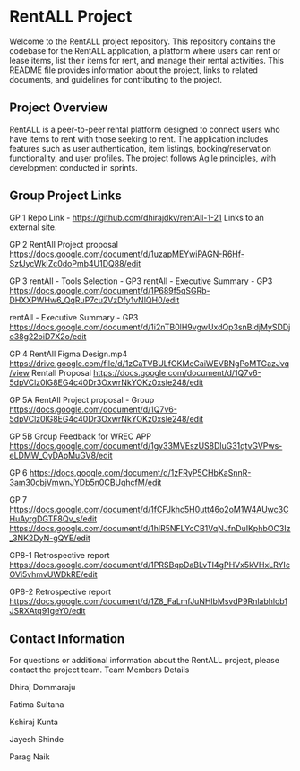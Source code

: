 # RentALL Project
Welcome to the RentALL project repository. This repository contains the codebase for the RentALL application, a platform where users can rent or lease items, list their items for rent, and manage their rental activities. This README file provides information about the project, links to related documents, and guidelines for contributing to the project.

## Project Overview
RentALL is a peer-to-peer rental platform designed to connect users who have items to rent with those seeking to rent. The application includes features such as user authentication, item listings, booking/reservation functionality, and user profiles. The project follows Agile principles, with development conducted in sprints.

## Group Project Links 
GP 1
Repo Link - https://github.com/dhirajdkv/rentAll-1-21
Links to an external site.

GP 2
RentAll Project proposal
https://docs.google.com/document/d/1uzapMEYwiPAGN-R6Hf-SzfJycWkIZc0doPmb4U1DQ88/edit

GP 3
rentAll - Tools Selection - GP3 rentAll - Executive Summary - GP3
https://docs.google.com/document/d/1P689f5qSGRb-DHXXPWHw6_QqRuP7cu2VzDfy1vNlQH0/edit

rentAll - Executive Summary - GP3
https://docs.google.com/document/d/1i2nTB0lH9vgwUxdQp3snBldjMySDDjo38g22oiD7X2o/edit

GP 4
RentAll Figma Design.mp4
https://drive.google.com/file/d/1zCaTVBULfOKMeCaiWEVBNgPoMTGazJvq/view
Rentall Proposal
https://docs.google.com/document/d/1Q7v6-5dpVClz0lG8EG4c40Dr3OxwrNkYOKz0xsIe248/edit

GP 5A
RentAll Project proposal - Group
https://docs.google.com/document/d/1Q7v6-5dpVClz0lG8EG4c40Dr3OxwrNkYOKz0xsIe248/edit

GP 5B
Group Feedback for WREC APP
https://docs.google.com/document/d/1gv33MVEszUS8DluG31qtvGVPws-eLDMW_OyDApMuGV8/edit

GP 6
https://docs.google.com/document/d/1zFRyP5CHbKaSnnR-3am30cbjVmwnJYDb5n0CBUqhcfM/edit

GP 7
https://docs.google.com/document/d/1fCFJkhc5H0utt46o2oM1W4AUwc3CHuAyrgDGTF8Qv_s/edit
https://docs.google.com/document/d/1hlR5NFLYcCB1VqNJfnDuIKphbOC3Iz_3NK2DyN-gQYE/edit

GP8-1 Retrospective report
https://docs.google.com/document/d/1PRSBqpDaBLvTI4gPHVx5kVHxLRYIcOVi5vhmvUWDkRE/edit

GP8-2 Retrospective report
https://docs.google.com/document/d/1Z8_FaLmfJuNHlbMsvdP9Rnlabhlob1JSRXAtq91geY0/edit


## Contact Information
For questions or additional information about the RentALL project, please contact the project team.
Team Members Details

Dhiraj Dommaraju 

Fatima Sultana

Kshiraj Kunta

Jayesh Shinde

Parag Naik
